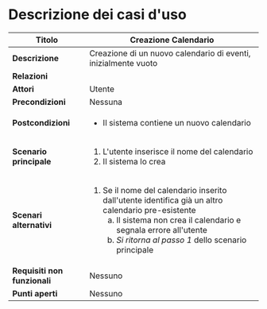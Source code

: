 Descrizione dei casi d'uso
===

Titolo | Creazione Calendario
--- | ---
**Descrizione** | Creazione di un nuovo calendario di eventi, inizialmente vuoto
**Relazioni** | 
**Attori** | Utente
**Precondizioni** | Nessuna
**Postcondizioni** | <ul><li>Il sistema contiene un nuovo calendario</li></ul>
**Scenario principale** | <ol><li>L'utente inserisce il nome del calendario</li> <li>Il sistema lo crea</li></ol>
**Scenari alternativi** | <ol start="1"><li>Se il nome del calendario inserito dall'utente identifica già un altro calendario pre-esistente<ol type="a"><li>Il sistema non crea il calendario e segnala errore all'utente</li> <li>*Si ritorna al passo 1* dello scenario principale</li></ol></li></ol>
**Requisiti non funzionali** | Nessuno
**Punti aperti** | Nessuno

